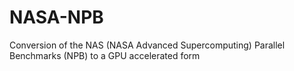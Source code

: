 # NASA-NPB
Conversion of the NAS (NASA Advanced Supercomputing) Parallel Benchmarks (NPB) to a GPU accelerated form

